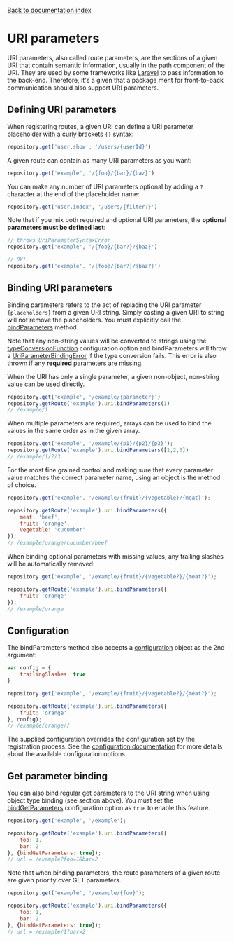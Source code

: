[Back to documentation index](README.md)

# URI parameters

URI parameters, also called route parameters, are the sections of a given URI that contain semantic information, usually in the path component of the URI. They are used by some frameworks like [Laravel](https://laravel.com/) to pass information to the back-end. Therefore, it's a given that a package ment for front-to-back communication should also support URI parameters.



## Defining URI parameters

When registering routes, a given URI can define a URI parameter placeholder with a curly brackets `{}` syntax:

```javascript
repository.get('user.show', '/users/{userId}')
```

A given route can contain as many URI parameters as you want:

```javascript
repository.get('example', '/{foo}/{bar}/{baz}')
```

You can make any number of  URI parameters optional by adding a `?` character at the end of the placeholder name:

```javascript
repository.get('user.index', '/users/{filter?}')
```

Note that if you mix both required and optional URI parameters, the **optional parameters must be defined last**:

```javascript
// throws UriParameterSyntaxError
repository.get('example', '/{foo}/{bar?}/{baz}')

// OK!
repository.get('example', '/{foo}/{bar?}/{baz?}')
```



## Binding URI parameters

Binding parameters refers to the act of replacing the URI parameter `{placeholders}` from a given URI string. Simply casting a given URI to string will not remove the placeholders. You must explicitly call the [bindParameters](generated/classes/Uri.md#bindParameters) method.

Note that any non-string values will be converted to strings using the [typeConversionFunction](configuration.md#typeConversionFunction) configuration option and bindParameters will throw a [UriParameterBindingError](generated/classes/UriParameterBindingError.md) if the type conversion fails. This error is also thrown if any **required** parameters are missing.

When the URI has only  a single parameter, a given non-object, non-string value can be used directly.
```javascript
repository.get('example', '/example/{parameter}')
repository.getRoute('example').uri.bindParameters(1)
// /example/1
```
When multiple parameters are required, arrays can be used to bind the values in the same order as in the given array.
```javascript
repository.get('example', '/example/{p1}/{p2}/{p3}');
repository.getRoute('example').uri.bindParameters([1,2,3])
// /example/1/2/3
```
For the most fine grained control and making sure that every parameter value matches the correct parameter name, using an object is the method of choice.
```javascript
repository.get('example', '/example/{fruit}/{vegetable}/{meat}');

repository.getRoute('example').uri.bindParameters({
    meat: 'beef',
    fruit: 'orange',
    vegetable: 'cucumber'
});
// /example/orange/cucumber/beef
```

When binding optional parameters with missing values, any trailing slashes will be automatically removed:

```javascript
repository.get('example', '/example/{fruit}/{vegetable?}/{meat?}');

repository.getRoute('example').uri.bindParameters({
    fruit: 'orange'
});
// /example/orange
```


## Configuration

The bindParameters method also accepts a [configuration](generated/interfaces/UriParameterBinderConfigurationInterface.md) object as the 2nd argument:

```javascript
var config = {
    trailingSlashes: true
}

repository.get('example', '/example/{fruit}/{vegetable?}/{meat?}');

repository.getRoute('example').uri.bindParameters({
    fruit: 'orange'
}, config);
// /example/orange//
```

The supplied configuration overrides the configuration set by the registration process. See the [configuration documentation](configuration.md#UriParameterBinderConfiguration) for more details about the available configuration options.

## Get parameter binding

You can also bind regular get parameters to the URI string when using object type binding (see section above). You must set the [bindGetParameters](configuration.md#bindGetParameters) configuration option as `true` to enable this feature.

```javascript
repository.get('example', '/example');

repository.getRoute('example').uri.bindParameters({
    foo: 1,
    bar: 2
}, {bindGetParameters: true});
// url = /example?foo=1&bar=2
```

Note that when binding parameters, the route parameters of a given route are given priority over GET parameters.

```javascript
repository.get('example', '/example/{foo}');

repository.getRoute('example').uri.bindParameters({
    foo: 1,
    bar: 2
}, {bindGetParameters: true});
// url = /example/1?bar=2
```
